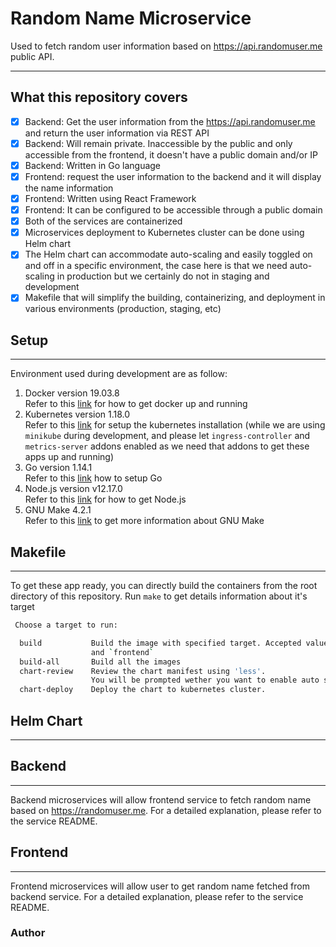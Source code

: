 # Random Name Microservice
Used to fetch random user information based on https://api.randomuser.me public API.

---

## What this repository covers
- [x] Backend: Get the user information from the https://api.randomuser.me and return the user information via REST API
- [x] Backend: Will remain private. Inaccessible by the public and only accessible from the frontend, it doesn't have a public domain and/or IP
- [x] Backend: Written in Go language
- [x] Frontend: request the user information to the backend and it will display the name information
- [x] Frontend: Written using React Framework
- [x] Frontend: It can be configured to be accessible through a public domain
- [x] Both of the services are containerized
- [x] Microservices deployment to Kubernetes cluster can be done using Helm chart
- [x] The Helm chart can accommodate auto-scaling and easily toggled on and off in a specific environment, the case here is that we need auto-scaling in production but we certainly do not in staging and development
- [x] Makefile that will simplify the building, containerizing, and deployment in various environments (production, staging, etc)

## Setup
---
Environment used during development are as follow:
1. Docker version 19.03.8</br>
   Refer to this [link](https://docs.docker.com/engine/install/) for how to get docker up and running
2. Kubernetes version 1.18.0</br>
   Refer to this [link](https://kubernetes.io/docs/setup/) for setup the kubernetes installation (while we are using `minikube` during development, and please let `ingress-controller` and `metrics-server` addons enabled as we need that addons to get these apps up and running)
3. Go version 1.14.1</br>
   Refer to this [link](https://golang.org/doc/install) how to setup Go
4. Node.js version v12.17.0</br>
   Refer to this [link](https://nodejs.org/en/download/) for how to get Node.js
5. GNU Make 4.2.1</br>
   Refer to this [link](https://www.gnu.org/software/make/) to get more information about GNU Make

## Makefile
---
To get these app ready, you can directly build the containers from the root directory of this repository.
Run `make` to get details information about it's target
```bash
 Choose a target to run:

  build           Build the image with specified target. Accepted value `backend`
                  and `frontend`
  build-all       Build all the images
  chart-review    Review the chart manifest using 'less'.
                  You will be prompted wether you want to enable auto scale or not
  chart-deploy    Deploy the chart to kubernetes cluster.

```

## Helm Chart
---


## Backend
---
Backend microservices will allow frontend service to fetch random name based on https://randomuser.me. For a detailed explanation, please refer to the service README.

## Frontend
---
Frontend microservices will allow user to get random name fetched from backend service. For a detailed explanation, please refer to the service README.

### Author